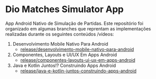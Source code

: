 # Dio Matches Simulator App
App Android Nativo de Simulação de Partidas. Este repositório foi organizado em algumas branches que reprentam as implementações 
realizadas durante os seguintes conteúdos /vídeos:
1. Desenvolvimento Mobile Nativo Para Android
    - [release/desenvolvimento-mobile-nativo-para-android](https://github.com/evanvidel/dio-matches-simulator/tree/release/desenvolvimento-mobile-nativo-para-android)
2. Componentes, Layouts e UI/UX Em Apps Android
    - [release/componentes-layouts-ui-ux-em-apps-android](https://github.com/evanvidel/dio-matches-simulator/tree/release/componentes-layouts-ui-ux-em-apps-android)
3. Java e Kotlin Juntos!? Construindo Apps Android
    - [release/java-e-kotlin-juntos-construindo-apps-android](https://github.com/evanvidel/dio-matches-simulator/tree/release/java-e-kotlin-juntos-construindo-apps-android)
    
